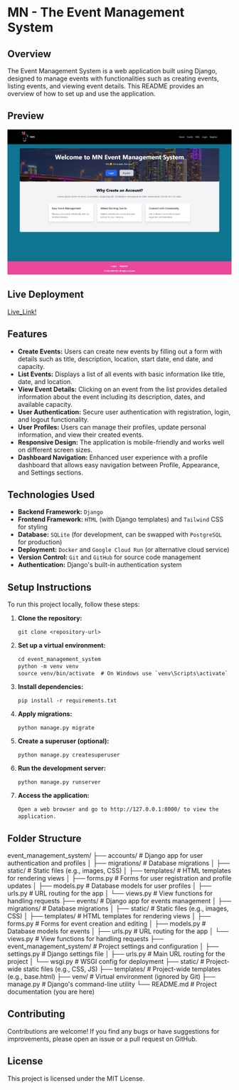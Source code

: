 # MN - The Event Management System

## Overview

The Event Management System is a web application built using Django, designed to manage events with functionalities such as creating events, listing events, and viewing event details. This README provides an overview of how to set up and use the application.

## Preview

![Tag](https://github.com/NateJonesIII/mn_ems/blob/main/document/Header.PNG)

## Live Deployment

[Live_Link!](https://mn-ems-kw2es23pba-uc.a.run.app)

## Features

- **Create Events:** Users can create new events by filling out a form with details such as title, description, location, start date, end date, and capacity.
- **List Events:** Displays a list of all events with basic information like title, date, and location.
- **View Event Details:** Clicking on an event from the list provides detailed information about the event including its description, dates, and available capacity.
- **User Authentication:** Secure user authentication with registration, login, and logout functionality.
- **User Profiles:** Users can manage their profiles, update personal information, and view their created events.
- **Responsive Design:** The application is mobile-friendly and works well on different screen sizes.
- **Dashboard Navigation:** Enhanced user experience with a profile dashboard that allows easy navigation between Profile, Appearance, and Settings sections.

## Technologies Used

- **Backend Framework:** `Django`
- **Frontend Framework:** `HTML` (with Django templates) and `Tailwind` CSS for styling
- **Database:** `SQLite` (for development, can be swapped with `PostgreSQL` for production)
- **Deployment:** `Docker` and `Google Cloud Run` (or alternative cloud service)
- **Version Control:** `Git` and `GitHub` for source code management
- **Authentication:** Django's built-in authentication system

## Setup Instructions

To run this project locally, follow these steps:

1. **Clone the repository:**
   ```
   git clone <repository-url>
   ```
2. **Set up a virtual environment:**
   ```
   cd event_management_system
   python -m venv venv
   source venv/bin/activate  # On Windows use `venv\Scripts\activate`
   ```
3. **Install dependencies:**
   ```
   pip install -r requirements.txt
   ```
4. **Apply migrations:**
   ```
   python manage.py migrate
   ```
5. **Create a superuser (optional):**
   ```
   python manage.py createsuperuser
   ```
6. **Run the development server:**
   ```
   python manage.py runserver
   ```
7. **Access the application:**

   ```
   Open a web browser and go to http://127.0.0.1:8000/ to view the application.
   ```

## Folder Structure

event_management_system/
├── accounts/ # Django app for user authentication and profiles
│ ├── migrations/ # Database migrations
│ ├── static/ # Static files (e.g., images, CSS)
│ ├── templates/ # HTML templates for rendering views
│ ├── forms.py # Forms for user registration and profile updates
│ ├── models.py # Database models for user profiles
│ ├── urls.py # URL routing for the app
│ └── views.py # View functions for handling requests
├── events/ # Django app for events management
│ ├── migrations/ # Database migrations
│ ├── static/ # Static files (e.g., images, CSS)
│ ├── templates/ # HTML templates for rendering views
│ ├── forms.py # Forms for event creation and editing
│ ├── models.py # Database models for events
│ ├── urls.py # URL routing for the app
│ └── views.py # View functions for handling requests
├── event_management_system/ # Project settings and configuration
│ ├── settings.py # Django settings file
│ ├── urls.py # Main URL routing for the project
│ └── wsgi.py # WSGI config for deployment
├── static/ # Project-wide static files (e.g., CSS, JS)
├── templates/ # Project-wide templates (e.g., base.html)
├── venv/ # Virtual environment (ignored by Git)
├── manage.py # Django's command-line utility
└── README.md # Project documentation (you are here)

## Contributing

Contributions are welcome! If you find any bugs or have suggestions for improvements, please open an issue or a pull request on GitHub.

## License

This project is licensed under the MIT License.
